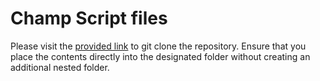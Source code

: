 # Champ Script files

Please visit the [provided link](https://github.com/kijai/ComfyUI-champWrapper) to git clone the repository. Ensure that you place the contents directly into the designated folder without creating an additional nested folder.
